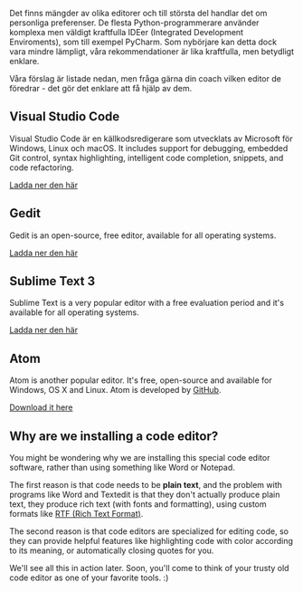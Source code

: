 Det finns mängder av olika editorer och till största del handlar det om personliga preferenser. De flesta Python-programmerare använder komplexa men väldigt kraftfulla IDEer (Integrated Development Enviroments), som till exempel PyCharm. Som nybörjare kan detta dock vara mindre lämpligt, våra rekommendationer är lika kraftfulla, men betydligt enklare.

Våra förslag är listade nedan, men fråga gärna din coach vilken editor de föredrar - det gör det enklare att få hjälp av dem.

## Visual Studio Code

Visual Studio Code är en källkodsredigerare som utvecklats av Microsoft för Windows, Linux och macOS. It includes support for debugging, embedded Git control, syntax highlighting, intelligent code completion, snippets, and code refactoring.

[Ladda ner den här](https://code.visualstudio.com/)

## Gedit

Gedit is an open-source, free editor, available for all operating systems.

[Ladda ner den här](https://wiki.gnome.org/Apps/Gedit#Download)

## Sublime Text 3

Sublime Text is a very popular editor with a free evaluation period and it's available for all operating systems.

[Ladda ner den här](https://www.sublimetext.com/3)

## Atom

Atom is another popular editor. It's free, open-source and available for Windows, OS X and Linux. Atom is developed by [GitHub](https://github.com/).

[Download it here](https://atom.io/)

## Why are we installing a code editor?

You might be wondering why we are installing this special code editor software, rather than using something like Word or Notepad.

The first reason is that code needs to be **plain text**, and the problem with programs like Word and Textedit is that they don't actually produce plain text, they produce rich text (with fonts and formatting), using custom formats like [RTF (Rich Text Format)](https://en.wikipedia.org/wiki/Rich_Text_Format).

The second reason is that code editors are specialized for editing code, so they can provide helpful features like highlighting code with color according to its meaning, or automatically closing quotes for you.

We'll see all this in action later. Soon, you'll come to think of your trusty old code editor as one of your favorite tools. :)